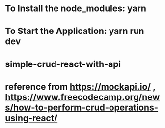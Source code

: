 # To Install the node_modules: yarn
# To Start the Application: yarn run dev


# simple-crud-react-with-api
# reference from https://mockapi.io/ , https://www.freecodecamp.org/news/how-to-perform-crud-operations-using-react/
